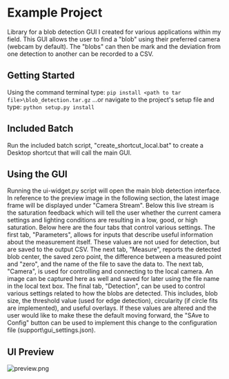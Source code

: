 # Example Project

Library for a blob detection GUI I created for various applications within my field. This GUI allows the user to 
find a "blob" using their preferred camera (webcam by default). The "blobs" can then be mark and the deviation from 
one detection to another can be recorded to a CSV.

## Getting Started

Using the command terminal type:
```pip install <path to tar file>\blob_detection.tar.gz```
...or navigate to the project's setup file and type:
```python setup.py install```

## Included Batch

Run the included batch script, "create_shortcut_local.bat" to create a Desktop shortcut that will call the main GUI.

## Using the GUI

Running the ui-widget.py script will open the main blob detection interface. In reference to the preview image in the 
following section, the latest image frame will be displayed under "Camera Stream". Below this live stream is the 
saturation feedback which will tell the user whether the current camera settings and lighting conditions are resulting 
in a low, good, or high saturation. Below here are the four tabs that control various settings. The first tab, 
"Parameters", allows for inputs that describe useful information about the measurement itself. These values are not used
for detection, but are saved to the output CSV. The next tab, "Measure", reports the detected blob center, the saved 
zero point, the difference between a measured point and "zero", and the name of the file to save the data to. The next
tab, "Camera", is used for controlling and connecting to the local camera. An image can be captured here as well and 
saved for later using the file name in the local text box. The final tab, "Detection", can be used to control various 
settings related to how the blobs are detected. This includes, blob size, the threshold value (used for edge detection),
circularity (if circle fits are implemented), and useful overlays. If these values are altered and the user would like 
to make these the default moving forward, the "SAve to Config" button can be used to implement this change to the 
configuration file (support\gui_settings.json).

## UI Preview

![preview.png](preview.png)
